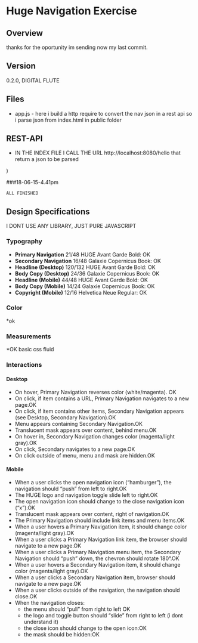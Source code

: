 ﻿# Huge Navigation Exercise

## Overview

thanks for the oportunity im sending now my last commit.



## Version
0.2.0, DIGITAL FLUTE

## Files

* app.js - here i build a http require to convert the nav json in a rest api so i parse json from index.html in public folder

## REST-API

* IN THE INDEX FILE I CALL THE URL http://localhost:8080/hello that return a json to be parsed



)

###18-06-15-4.41pm
```
ALL FINISHED 

```

## Design Specifications

I DONT USE ANY LIBRARY, JUST PURE JAVASCRIPT

### Typography

* **Primary Navigation** 21/48 HUGE Avant Garde Bold: OK
* **Secondary Navigation** 16/48 Galaxie Copernicus Book: OK
* **Headline (Desktop)** 120/132 HUGE Avant Garde Bold: OK
* **Body Copy (Desktop)** 24/36 Galaxie Copernicus Book: OK
* **Headline (Mobile)** 44/48 HUGE Avant Garde Bold: OK
* **Body Copy (Mobile)** 14/24 Galaxie Copernicus Book: OK
* **Copyright (Mobile)** 12/16 Helvetica Neue Regular: OK

### Color

*ok

### Measurements

*OK basic css fluid

### Interactions

#### Desktop

* On hover, Primary Navigation reverses color (white/magenta). OK
* On click, if item contains a URL, Primary Navigation navigates to a new page.OK
* On click, if item contains other items, Secondary Navigation appears (see Desktop, Secondary Navigation).OK
* Menu appears containing Secondary Navigation.OK
* Translucent mask appears over content, behind menu.OK
* On hover in, Secondary Navigation changes color (magenta/light gray).OK
* On click, Secondary navigates to a new page.OK
* On click outside of menu, menu and mask are hidden.OK

#### Mobile

* When a user clicks the open navigation icon (“hamburger”), the navigation should “push” from left to right.OK
* The HUGE logo and navigation toggle slide left to right.OK
* The open navigation icon should change to the close navigation icon (“x”).OK
* Translucent mask appears over content, right of navigation.OK
* The Primary Navigation should include link items and menu items.OK
* When a user hovers a Primary Navigation item, it should change color (magenta/light gray).OK
* When a user clicks a Primary Navigation link item, the browser should navigate to a new page.OK
* When a user clicks a Primary Navigation menu item, the Secondary Navigation should “push” down, the chevron should rotate  180°.OK
* When a user hovers a Secondary Navigation item, it should change color (magenta/light gray).OK
* When a user clicks a Secondary Navigation item, browser should navigate to a new page.OK
* When a user clicks outside of the navigation, the navigation should close.OK
* When the navigation closes:
  * the menu should “pull” from right to left OK
  * the logo and toggle button should “slide” from right to left (i dont understand it)
  * the close icon should change to the open icon:OK
  * the mask should be hidden:OK
